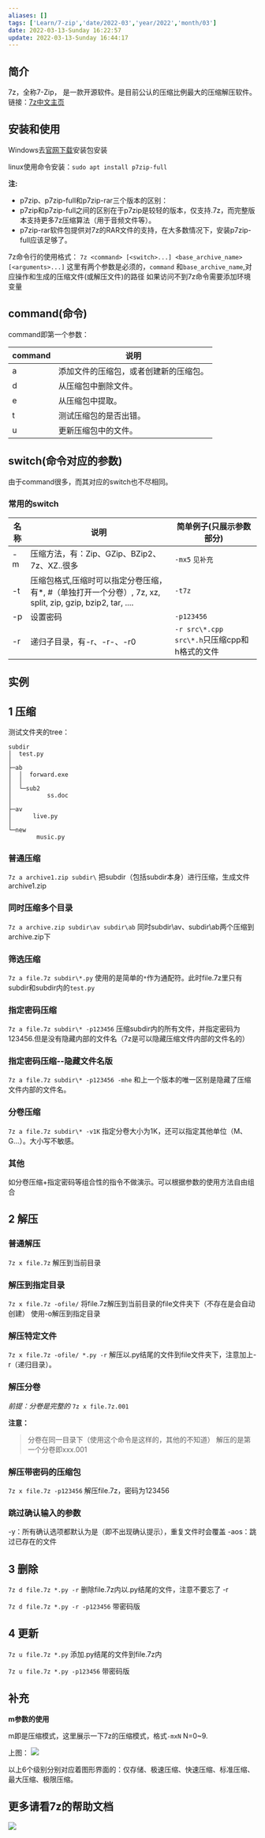 ```yaml
---
aliases: []
tags: ['Learn/7-zip','date/2022-03','year/2022','month/03']
date: 2022-03-13-Sunday 16:22:57
update: 2022-03-13-Sunday 16:44:17
---
```


## 简介

7z，全称7-Zip， 是一款开源软件。是目前公认的压缩比例最大的压缩解压软件。
链接：[7z中文主页](https://sparanoid.com/lab/7z/)

## 安装和使用

Windows去[官网下载](https://sparanoid.com/lab/7z/download.html)安装包安装

linux使用命令安装：`sudo apt install p7zip-full`

**注:**

- p7zip、p7zip-full和p7zip-rar三个版本的区别：
- p7zip和p7zip-full之间的区别在于p7zip是较轻的版本，仅支持.7z，而完整版本支持更多7z压缩算法（用于音频文件等）。
- p7zip-rar软件包提供对7z的RAR文件的支持，在大多数情况下，安装p7zip-full应该足够了。

7z命令行的使用格式： `7z <command> [<switch>...] <base_archive_name> [<arguments>...]`
这里有两个参数是必须的，`command` 和`base_archive_name`,对应操作和生成的压缩文件(或解压文件)的路径
如果访问不到7z命令需要添加环境变量

## command(命令)

command即第一个参数：

| command | 说明                                   |
| ------- | -------------------------------------- |
| a       | 添加文件的压缩包，或者创建新的压缩包。 |
| d       | 从压缩包中删除文件。                   |
| e       | 从压缩包中提取。                       |
| t       | 测试压缩包的是否出错。                 |
| u       | 更新压缩包中的文件。                   |

## switch(命令对应的参数)

由于command很多，而其对应的switch也不尽相同。

### 常用的switch

| 名称 | 说明                                                                                                        | 简单例子(只展示参数部分)                     |
| ---- | ----------------------------------------------------------------------------------------------------------- | -------------------------------------------- |
| \-m  | 压缩方法，有：Zip、GZip、BZip2、7z、XZ..很多                                                                | `-mx5` `见补充`                              |
| \-t  | 压缩包格式,压缩时可以指定分卷压缩， 有\*, \#（单独打开一个分卷）, 7z, xz, split, zip, gzip, bzip2, tar, .... | `-t7z`                                       |
| \-p  | 设置密码                                                                                                    | `-p123456`                                   |
| \-r  | 递归子目录，有-r、-r-、-r0                                                                                  | `-r src\*.cpp src\*.h`只压缩cpp和h格式的文件 |

## 实例

## 1 压缩

测试文件夹的tree：

```plain
subdir
│  test.py
│
├─ab
│  │  forward.exe
│  │
│  └─sub2
│          ss.doc
│
├─av
│      live.py
│
└─new
        music.py

```

### 普通压缩

`7z a archive1.zip subdir\`
把subdir（包括subdir本身）进行压缩，生成文件archive1.zip

### 同时压缩多个目录

`7z a archive.zip subdir\av subdir\ab`
同时subdir\\av、subdir\\ab两个压缩到archive.zip下

### 筛选压缩

`7z a file.7z subdir\*.py`
使用的是简单的`*`作为通配符。此时file.7z里只有subdir和subdir内的`test.py`

### 指定密码压缩

`7z a file.7z subdir\* -p123456`
压缩subdir内的所有文件，并指定密码为123456.但是没有隐藏内部的文件名（7z是可以隐藏压缩文件内部的文件名的）

### 指定密码压缩--隐藏文件名版

`7z a file.7z subdir\* -p123456 -mhe`
和上一个版本的唯一区别是隐藏了压缩文件内部的文件名。

### 分卷压缩

`7z a file.7z subdir\* -v1K`
指定分卷大小为1K，还可以指定其他单位（M、G...）。大小写不敏感。

### 其他

如分卷压缩+指定密码等组合性的指令不做演示。可以根据参数的使用方法自由组合

## 2 解压

### 普通解压

`7z x file.7z`
解压到当前目录

### 解压到指定目录

`7z x file.7z -ofile/`
将file.7z解压到当前目录的file文件夹下（不存在是会自动创建）
使用-o解压到指定目录

### 解压特定文件

`7z x file.7z -ofile/ *.py -r`
解压以.py结尾的文件到file文件夹下，注意加上-r（递归目录）。

### 解压分卷

_前提：分卷是完整的_
`7z x file.7z.001`

**注意：**

> 分卷在同一目录下（使用这个命令是这样的，其他的不知道）
> 解压的是第一个分卷即xxx.001

### 解压带密码的压缩包

`7z x file.7z -p123456`
解压file.7z，密码为123456

### 跳过确认输入的参数

\-y：所有确认选项都默认为是（即不出现确认提示），重复文件时会覆盖
\-aos：跳过已存在的文件

## 3 删除

`7z d file.7z *.py -r`
删除file.7z内以.py结尾的文件，注意不要忘了 -r

`7z d file.7z *.py -r -p123456`
带密码版

## 4 更新

`7z u file.7z *.py`
添加.py结尾的文件到file.7z内

`7z u file.7z *.py -p123456`
带密码版

## 补充

**m参数的使用**

m即是压缩模式，这里展示一下7z的压缩模式，格式`-mxN` N=0~9.

上图：
![](_attachment/img/Pasted%20image%2020220313164026.png)

以上6个级别分别对应着图形界面的：仅存储、极速压缩、快速压缩、标准压缩、最大压缩、极限压缩。

## 更多请看7z的帮助文档

![](_attachment/img/Pasted%20image%2020220313164302.png)
